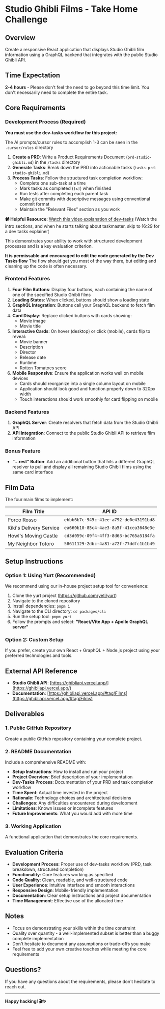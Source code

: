# Studio Ghibli Films - Take Home Challenge

## Overview

Create a responsive React application that displays Studio Ghibli film information using a GraphQL backend that integrates with the public Studio Ghibli API.

## Time Expectation

**2-4 hours** - Please don't feel the need to go beyond this time limit. You don't necessarily need to complete the entire task.

## Core Requirements

### Development Process (Required)

**You must use the dev-tasks workflow for this project:**

The AI prompts/cursor rules to accomplish 1-3 can be seen in the `.cursor/rules` directory

1. **Create a PRD**: Write a Product Requirements Document (`prd-studio-ghibli.md`) in the `/tasks` directory
2. **Generate Tasks**: Break down the PRD into actionable tasks (`tasks-prd-studio-ghibli.md`)
3. **Process Tasks**: Follow the structured task completion workflow:
   - Complete one sub-task at a time
   - Mark tasks as completed (`[x]`) when finished
   - Run tests after completing each parent task
   - Make git commits with descriptive messages using conventional commit format
   - Maintain the "Relevant Files" section as you work

**📹 Helpful Resource**: [Watch this video explanation of dev-tasks](https://www.youtube.com/watch?v=cniTWVMGD08&t=989s) (Watch the intro sections, and when he starts talking about taskmaster, skip to 16:29 for a dev tasks explainer)

This demonstrates your ability to work with structured development processes and is a key evaluation criterion.

**It is permissable and encouraged to edit the code generated by the Dev Tasks flow**
The flow should get you most of the way there, but editing and cleaning up the code is often necessary.

### Frontend Features

1. **Four Film Buttons**: Display four buttons, each containing the name of one of the specified Studio Ghibli films
2. **Loading States**: When clicked, buttons should show a loading state
3. **GraphQL Integration**: Buttons call your GraphQL backend to fetch film data
4. **Card Display**: Replace clicked buttons with cards showing:
   - Movie image
   - Movie title
5. **Interactive Cards**: On hover (desktop) or click (mobile), cards flip to reveal:
   - Movie banner
   - Description
   - Director
   - Release date
   - Runtime
   - Rotten Tomatoes score
6. **Mobile Responsive**: Ensure the application works well on mobile devices
   - Cards should reorganize into a single column layout on mobile
   - Application should look good and function properly down to 320px width
   - Touch interactions should work smoothly for card flipping on mobile

### Backend Features

1. **GraphQL Server**: Create resolvers that fetch data from the Studio Ghibli API
2. **API Integration**: Connect to the public Studio Ghibli API to retrieve film information

### Bonus Feature

- **"...rest" Button**: Add an additional button that hits a different GraphQL resolver to pull and display all remaining Studio Ghibli films using the same card interface

## Film Data

The four main films to implement:

| Film Title              | API ID                                 |
| ----------------------- | -------------------------------------- |
| Porco Rosso             | `ebbb6b7c-945c-41ee-a792-de0e43191bd8` |
| Kiki's Delivery Service | `ea660b10-85c4-4ae3-8a5f-41cea3648e3e` |
| Howl's Moving Castle    | `cd3d059c-09f4-4ff3-8d63-bc765a5184fa` |
| My Neighbor Totoro      | `58611129-2dbc-4a81-a72f-77ddfc1b1b49` |

## Setup Instructions

### Option 1: Using Yurt (Recommended)

We recommend using our in-house project setup tool for convenience:

1. Clone the yurt project (https://github.com/yeti/yurt)
2. Navigate to the cloned repository
3. Install dependencies: `pnpm i`
4. Navigate to the CLI directory: `cd packages/cli`
5. Run the setup tool: `pnpm yurt`
6. Follow the prompts and select: **"React/Vite App + Apollo GraphQL server"**

### Option 2: Custom Setup

If you prefer, create your own React + GraphQL + Node.js project using your preferred technologies and tools.

## External API Reference

- **Studio Ghibli API**: [https://ghibliapi.vercel.app/](https://ghibliapi.vercel.app/)
- **Documentation**: [https://ghibliapi.vercel.app/#tag/Films](https://ghibliapi.vercel.app/#tag/Films)

## Deliverables

### 1. Public GitHub Repository

Create a public GitHub repository containing your complete project.

### 2. README Documentation

Include a comprehensive README with:

- **Setup Instructions**: How to install and run your project
- **Project Overview**: Brief description of your implementation
- **Dev-Tasks Process**: Documentation of your PRD and task completion workflow
- **Time Spent**: Actual time invested in the project
- **Rationale**: Technology choices and architectural decisions
- **Challenges**: Any difficulties encountered during development
- **Limitations**: Known issues or incomplete features
- **Future Improvements**: What you would add with more time

### 3. Working Application

A functional application that demonstrates the core requirements.

## Evaluation Criteria

- **Development Process**: Proper use of dev-tasks workflow (PRD, task breakdown, structured completion)
- **Functionality**: Core features working as specified
- **Code Quality**: Clean, readable, and well-structured code
- **User Experience**: Intuitive interface and smooth interactions
- **Responsive Design**: Mobile-friendly implementation
- **Documentation**: Clear setup instructions and project documentation
- **Time Management**: Effective use of the allocated time

## Notes

- Focus on demonstrating your skills within the time constraint
- Quality over quantity - a well-implemented subset is better than a buggy complete implementation
- Don't hesitate to document any assumptions or trade-offs you make
- Feel free to add your own creative touches while meeting the core requirements

## Questions?

If you have any questions about the requirements, please don't hesitate to reach out.

---

**Happy hacking! 🎬✨**
